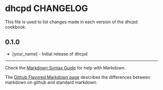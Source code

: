 dhcpd CHANGELOG
===============

This file is used to list changes made in each version of the dhcpd cookbook.

0.1.0
-----
- [your_name] - Initial release of dhcpd

- - -
Check the [Markdown Syntax Guide](http://daringfireball.net/projects/markdown/syntax) for help with Markdown.

The [Github Flavored Markdown page](http://github.github.com/github-flavored-markdown/) describes the differences between markdown on github and standard markdown.
